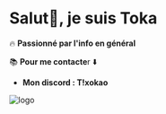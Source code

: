
# Salut👋, je suis Toka

🔥 **Passionné par l'info en général**

📚 **Pour me contacte**r ⬇️

- **Mon discord : T!xokao**


![logo](https://i.pinimg.com/236x/44/b8/3c/44b83c691eff2e0f31ef5e5a80088dd6.jpg)
